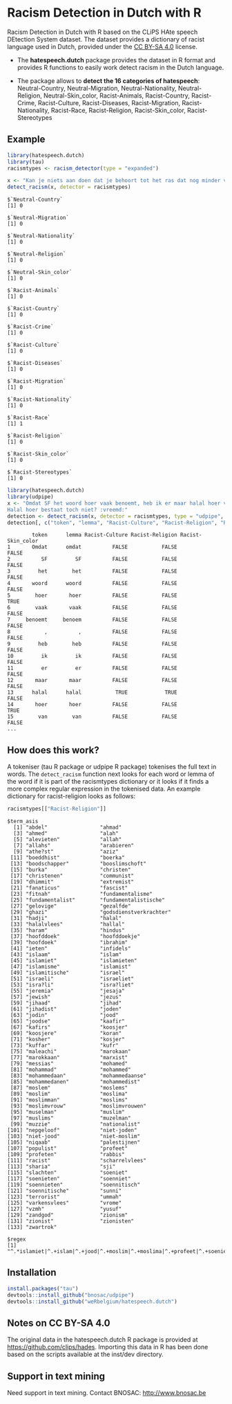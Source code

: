 # Racism Detection in Dutch with R

Racism Detection in Dutch with R based on the CLiPS HAte speech DEtection System dataset. The dataset provides a dictionary of racist language used in Dutch, provided under the [CC BY-SA 4.0](https://creativecommons.org/licenses/by-sa/4.0/) license.

- The  **hatespeech.dutch** package provides the dataset in R format and provides R functions to easily work detect racism in the Dutch language. 

- The package allows to **detect the 16 categories of hatespeech**: 
Neutral-Country, Neutral-Migration, Neutral-Nationality, Neutral-Religion, Neutral-Skin_color, Racist-Animals, Racist-Country, Racist-Crime, Racist-Culture, Racist-Diseases, Racist-Migration, Racist-Nationality, Racist-Race, Racist-Religion, Racist-Skin_color, Racist-Stereotypes



## Example


```r
library(hatespeech.dutch)
library(tau)
racismtypes <- racism_detector(type = "expanded")

x <- "Kan je niets aan doen dat je behoort tot het ras dat nog minder verstand en gevoelens heeft in uw hersenen dan het stinkend gat van een VARKEN ! :-p"
detect_racism(x, detector = racismtypes)
```

```
$`Neutral-Country`
[1] 0

$`Neutral-Migration`
[1] 0

$`Neutral-Nationality`
[1] 0

$`Neutral-Religion`
[1] 0

$`Neutral-Skin_color`
[1] 0

$`Racist-Animals`
[1] 0

$`Racist-Country`
[1] 0

$`Racist-Crime`
[1] 0

$`Racist-Culture`
[1] 0

$`Racist-Diseases`
[1] 0

$`Racist-Migration`
[1] 0

$`Racist-Nationality`
[1] 0

$`Racist-Race`
[1] 1

$`Racist-Religion`
[1] 0

$`Racist-Skin_color`
[1] 0

$`Racist-Stereotypes`
[1] 0
```


```r
library(hatespeech.dutch)
library(udpipe)
x <- "Omdat SF het woord hoer vaak benoemt, heb ik er maar halal hoer van gemaakt :zozo: Ik vond 'hoer zo onbeschoft om te benoemen, dus wat verzacht met halal..
Halal hoer bestaat toch niet? :vreemd:"
detection <- detect_racism(x, detector = racismtypes, type = "udpipe", detailed = TRUE)
detection[, c("token", "lemma", "Racist-Culture", "Racist-Religion", "Racist-Skin_color")]
```

```
        token      lemma Racist-Culture Racist-Religion Racist-Skin_color
1       Omdat      omdat          FALSE           FALSE             FALSE
2          SF         SF          FALSE           FALSE             FALSE
3         het        het          FALSE           FALSE             FALSE
4       woord      woord          FALSE           FALSE             FALSE
5        hoer       hoer          FALSE           FALSE              TRUE
6        vaak       vaak          FALSE           FALSE             FALSE
7     benoemt     benoem          FALSE           FALSE             FALSE
8           ,          ,          FALSE           FALSE             FALSE
9         heb        heb          FALSE           FALSE             FALSE
10         ik         ik          FALSE           FALSE             FALSE
11         er         er          FALSE           FALSE             FALSE
12       maar       maar          FALSE           FALSE             FALSE
13      halal      halal           TRUE            TRUE             FALSE
14       hoer       hoer          FALSE           FALSE              TRUE
15        van        van          FALSE           FALSE             FALSE
...
```

## How does this work?

A tokeniser (tau R package or udpipe R package) tokenises the full text in words. The `detect_racism` function next looks for each word or lemma of the word if it is part of the racismtypes dictionary or it looks if it finds a more complex regular expression in the tokenised data.
An example dictionary for racist-religion looks as follows:


```r
racismtypes[["Racist-Religion"]]
```

```
$term_asis
  [1] "abdel"                 "ahmad"                
  [3] "ahmed"                 "alah"                 
  [5] "alevieten"             "allah"                
  [7] "allahs"                "arabieren"            
  [9] "athe?st"               "aziz"                 
 [11] "boeddhist"             "boerka"               
 [13] "boodschapper"          "booslimschoft"        
 [15] "burka"                 "christen"             
 [17] "christenen"            "communist"            
 [19] "dhimmit"               "extremist"            
 [21] "fanaticus"             "fascist"              
 [23] "fitnah"                "fundamentalisme"      
 [25] "fundamentalist"        "fundamentalistische"  
 [27] "gelovige"              "gezalfde"             
 [29] "ghazi"                 "godsdienstverkrachter"
 [31] "hadji"                 "halal"                
 [33] "halalvlees"            "hallal"               
 [35] "haram"                 "hindus"               
 [37] "hoofddoek"             "hoofddoekje"          
 [39] "hoofdoek"              "ibrahim"              
 [41] "ieten"                 "infidels"             
 [43] "islaam"                "islam"                
 [45] "islamiet"              "islamieten"           
 [47] "islamisme"             "islamist"             
 [49] "islamitische"          "israel"               
 [51] "israeli"               "israeliet"            
 [53] "isra?li"               "isra?liet"            
 [55] "jeremia"               "jesaja"               
 [57] "jewish"                "jezus"                
 [59] "jihaad"                "jihad"                
 [61] "jihadist"              "joden"                
 [63] "jodin"                 "jood"                 
 [65] "joodse"                "kaafir"               
 [67] "kafirs"                "koosjer"              
 [69] "koosjere"              "koran"                
 [71] "kosher"                "kosjer"               
 [73] "kuffar"                "kufr"                 
 [75] "maleachi"              "marokaan"             
 [77] "marokkaan"             "marxist"              
 [79] "messias"               "mohamed"              
 [81] "mohammad"              "mohammed"             
 [83] "mohammedaan"           "mohammedaanse"        
 [85] "mohammedanen"          "mohammedist"          
 [87] "moslem"                "moslems"              
 [89] "moslim"                "moslima"              
 [91] "moslimman"             "moslims"              
 [93] "moslimvrouw"           "moslimvrouwen"        
 [95] "muselman"              "muslim"               
 [97] "muslims"               "muzelman"             
 [99] "muzzie"                "nationalist"          
[101] "nepgeloof"             "niet-joden"           
[103] "niet-jood"             "niet-moslim"          
[105] "niqaab"                "palestijnen"          
[107] "populist"              "profeet"              
[109] "profeten"              "rabbis"               
[111] "racist"                "scharrelvlees"        
[113] "sharia"                "sji"                  
[115] "slachten"              "soeniet"              
[117] "soenieten"             "soenniet"             
[119] "soennieten"            "soennitisch"          
[121] "soennitische"          "sunni"                
[123] "terrorist"             "ummah"                
[125] "varkensvlees"          "vrome"                
[127] "vzmh"                  "yusuf"                
[129] "zandgod"               "zionism"              
[131] "zionist"               "zionisten"            
[133] "zwartrok"             

$regex
[1] "^.*islamiet|^.+islam|^.+jood|^.+moslim|^.+moslima|^.+profeet|^.+soeniet|^.+soenniet|^.+zionist|dhimmit.*$|halal.+$|islam.+$|joden.+$|moslim.+$|profeet.+$"
```

## Installation


```r
install.packages("tau")
devtools::install_github("bnosac/udpipe")
devtools::install_github("weRbelgium/hatespeech.dutch")
```

## Notes on CC BY-SA 4.0

The original data in the hatespeech.dutch R package is provided at  https://github.com/clips/hades.
Importing this data in R has been done based on the scripts available at the inst/dev directory.

## Support in text mining

Need support in text mining. 
Contact BNOSAC: http://www.bnosac.be

